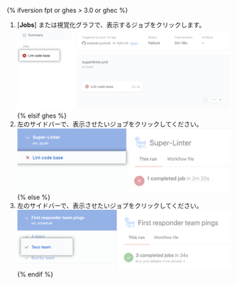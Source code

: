 {% ifversion fpt or ghes > 3.0 or ghec %}
1. [**Jobs**] または視覚化グラフで、表示するジョブをクリックします。 ![Lint コードベースジョブ](/assets/images/help/repository/superlinter-lint-code-base-job-updated.png)
{% elsif ghes %}
1. 左のサイドバーで、表示させたいジョブをクリックしてください。 ![Lint コードベースジョブ](/assets/images/help/repository/superlinter-lint-code-base-job.png)
{% else %}
1. 左のサイドバーで、表示させたいジョブをクリックしてください。 ![ワークフロージョブを選択](/assets/images/help/repository/workflow-job.png)
{% endif %}
